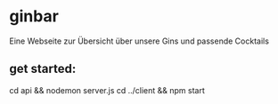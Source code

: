 # ginbar
Eine Webseite zur Übersicht über unsere Gins und passende Cocktails

## get started:

cd api && nodemon server.js
cd ../client && npm start
